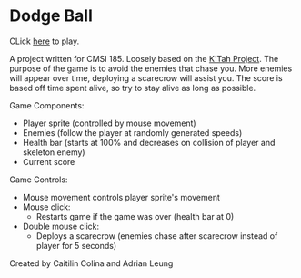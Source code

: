 # Dodge Ball
CLick [here](https://adrianlearn.github.io/Mouse-Chaser/index.html) to play.

A project written for CMSI 185.
Loosely based on the [K'Tah Project](https://github.com/lmucs/ktah).
The purpose of the game is to avoid the enemies that chase you. More enemies will appear over time, deploying a scarecrow will assist you. The score is based off time spent alive, so try to stay alive as long as possible.
  
Game Components:
  - Player sprite (controlled by mouse movement)
  - Enemies (follow the player at randomly generated speeds)
  - Health bar (starts at 100% and decreases on collision of player and skeleton enemy)
  - Current score

Game Controls:
  - Mouse movement controls player sprite's movement
  - Mouse click:
    - Restarts game if the game was over (health bar at 0)
  - Double mouse click:
    - Deploys a scarecrow (enemies chase after scarecrow instead of player for 5 seconds)

Created by Caitilin Colina and Adrian Leung

